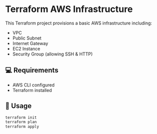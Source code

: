 # Terraform AWS Infrastructure

This Terraform project provisions a basic AWS infrastructure including:
- VPC
- Public Subnet
- Internet Gateway
- EC2 Instance
- Security Group (allowing SSH & HTTP)

## 💻 Requirements
- AWS CLI configured
- Terraform installed

## 🚀 Usage

```bash
terraform init
terraform plan
terraform apply
